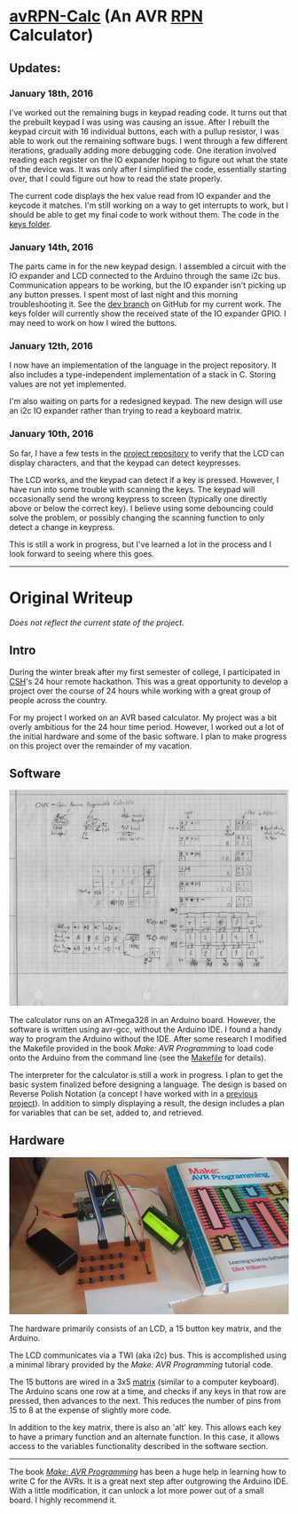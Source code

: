 # [avRPN-Calc](https://github.com/wastevensv/avRPN-Calc/) (An AVR [RPN](https://en.wikipedia.org/wiki/Reverse_Polish_notation) Calculator)

## Updates:

### January 18th, 2016
I've worked out the remaining bugs in keypad reading code. It turns out that the prebuilt keypad I was using was causing an issue. After I rebuilt the keypad circuit with 16 individual buttons, each with a pullup resistor, I was able to work out the remaining software bugs. I went through a few different iterations, gradually adding more debugging code. One iteration involved reading each register on the IO expander hoping to figure out what the state of the device was. It was only after I simplified the code, essentially starting over, that I could figure out how to read the state properly.

The current code displays the hex value read from IO expander and the keycode it matches. I'm still working on a way to get interrupts to work, but I should be able to get my final code to work without them. The code in the [keys folder](https://github.com/wastevensv/avRPN-Calc/tree/master/keys).

### January 14th, 2016
The parts came in for the new keypad design. I assembled a circuit with the IO expander and LCD connected to the Arduino through the same i2c bus. Communication appears to be working, but the IO expander isn't picking up any button presses. I spent most of last night and this morning troubleshooting it. See the [dev branch](https://github.com/wastevensv/avRPN-Calc/tree/dev) on GitHub for my current work. The keys folder will currently show the received state of the IO expander GPIO. I may need to work on how I wired the buttons.

### January 12th, 2016
I now have an implementation of the language in the project repository. It also includes a type-independent implementation of a stack in C. Storing values are not yet implemented.

I'm also waiting on parts for a redesigned keypad. The new design will use an i2c IO expander rather than trying to read a keyboard matrix.

### January 10th, 2016
So far, I have a few tests in the [project repository](https://github.com/wastevensv/avRPN-Calc/) to verify that the LCD can display characters, and that the keypad can detect keypresses.

The LCD works, and the keypad can detect if a key is pressed. However, I have run into some trouble with scanning the keys. The keypad will occasionally send the wrong keypress to screen (typically one directly above or below the correct key). I believe using some debouncing could solve the problem, or possibly changing the scanning function to only detect a change in keypress.

This is still a work in progress, but I've learned a lot in the process and I look forward to seeing where this goes.

-----

# Original Writeup
*Does not reflect the current state of the project.*

## Intro

During the winter break after my first semester of college, I participated in [CSH](http://csh.rit.edu/)'s 24 hour remote hackathon. This was a great opportunity to develop a project over the course of 24 hours while working with a great group of people across the country.

For my project I worked on an AVR based calculator. My project was a bit overly ambitious for the 24 hour time period. However, I worked out a lot of the initial hardware and some of the basic software. I plan to make progress on this project over the remainder of my vacation.

## Software

![My initial design of the project](img/avr-rpn/notes.png)

The calculator runs on an ATmega328 in an Arduino board. However, the software is written using avr-gcc, without the Arduino IDE. I found a handy way to program the Arduino without the IDE. After some research I modified the Makefile provided in the book *Make: AVR Programming* to load code onto the Arduino from the command line (see the [Makefile](https://github.com/wastevensv/avRPN-Calc/blob/master/Makefile) for details).

The interpreter for the calculator is still a work in progress. I plan to get the basic system finalized before designing a language. The design is based on Reverse Polish Notation (a concept I have worked with in a [previous project](http://www.wasv.me/#rpn.md)). In addition to simply displaying a result, the design includes a plan for variables that can be set, added to, and retrieved.

## Hardware

![The first prototype of the calculator](img/avr-rpn/prototype.png)

The hardware primarily consists of an LCD, a 15 button key matrix, and the Arduino.

The LCD communicates via a TWI (aka i2c) bus. This is accomplished using a minimal library provided by the *Make: AVR Programming* tutorial code.

The 15 buttons are wired in a 3x5 [matrix](https://en.wikipedia.org/wiki/Keyboard_matrix_circuit) (similar to a computer keyboard). The Arduino scans one row at a time, and checks if any keys in that row are pressed, then advances to the next. This reduces the number of pins from 15 to 8 at the expense of slightly more code.

In addition to the key matrix, there is also an 'alt' key. This allows each key to have a primary function and an alternate function. In this case, it allows access to the variables functionality described in the software section.

-----

The book [*Make: AVR Programming*](http://shop.oreilly.com/product/0636920028161.do) has been a huge help in learning how to write C for the AVRs. It is a great next step after outgrowing the Arduino IDE. With a little modification, it can unlock a lot more power out of a small board. I highly recommend it.

